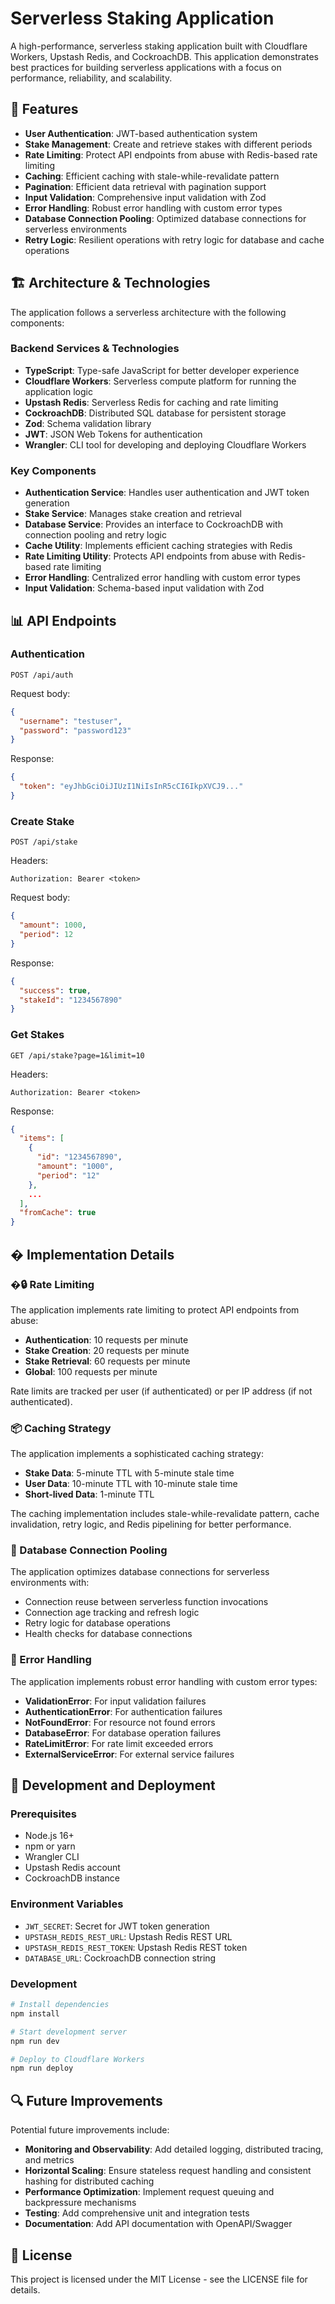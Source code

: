 # Serverless Staking Application

A high-performance, serverless staking application built with Cloudflare Workers, Upstash Redis, and CockroachDB. This application demonstrates best practices for building serverless applications with a focus on performance, reliability, and scalability.

## 🚀 Features

- **User Authentication**: JWT-based authentication system
- **Stake Management**: Create and retrieve stakes with different periods
- **Rate Limiting**: Protect API endpoints from abuse with Redis-based rate limiting
- **Caching**: Efficient caching with stale-while-revalidate pattern
- **Pagination**: Efficient data retrieval with pagination support
- **Input Validation**: Comprehensive input validation with Zod
- **Error Handling**: Robust error handling with custom error types
- **Database Connection Pooling**: Optimized database connections for serverless environments
- **Retry Logic**: Resilient operations with retry logic for database and cache operations

## 🏗️ Architecture & Technologies

The application follows a serverless architecture with the following components:

### Backend Services & Technologies

- **TypeScript**: Type-safe JavaScript for better developer experience
- **Cloudflare Workers**: Serverless compute platform for running the application logic
- **Upstash Redis**: Serverless Redis for caching and rate limiting
- **CockroachDB**: Distributed SQL database for persistent storage
- **Zod**: Schema validation library
- **JWT**: JSON Web Tokens for authentication
- **Wrangler**: CLI tool for developing and deploying Cloudflare Workers

### Key Components

- **Authentication Service**: Handles user authentication and JWT token generation
- **Stake Service**: Manages stake creation and retrieval
- **Database Service**: Provides an interface to CockroachDB with connection pooling and retry logic
- **Cache Utility**: Implements efficient caching strategies with Redis
- **Rate Limiting Utility**: Protects API endpoints from abuse with Redis-based rate limiting
- **Error Handling**: Centralized error handling with custom error types
- **Input Validation**: Schema-based input validation with Zod

## 📊 API Endpoints

### Authentication

```http
POST /api/auth
```

Request body:

```json
{
  "username": "testuser",
  "password": "password123"
}
```

Response:

```json
{
  "token": "eyJhbGciOiJIUzI1NiIsInR5cCI6IkpXVCJ9..."
}
```

### Create Stake

```http
POST /api/stake
```

Headers:

```http
Authorization: Bearer <token>
```

Request body:

```json
{
  "amount": 1000,
  "period": 12
}
```

Response:

```json
{
  "success": true,
  "stakeId": "1234567890"
}
```

### Get Stakes

```http
GET /api/stake?page=1&limit=10
```

Headers:

```http
Authorization: Bearer <token>
```

Response:

```json
{
  "items": [
    {
      "id": "1234567890",
      "amount": "1000",
      "period": "12"
    },
    ...
  ],
  "fromCache": true
}
```

## �️ Implementation Details

### �🔒 Rate Limiting

The application implements rate limiting to protect API endpoints from abuse:

- **Authentication**: 10 requests per minute
- **Stake Creation**: 20 requests per minute
- **Stake Retrieval**: 60 requests per minute
- **Global**: 100 requests per minute

Rate limits are tracked per user (if authenticated) or per IP address (if not authenticated).

### 📦 Caching Strategy

The application implements a sophisticated caching strategy:

- **Stake Data**: 5-minute TTL with 5-minute stale time
- **User Data**: 10-minute TTL with 10-minute stale time
- **Short-lived Data**: 1-minute TTL

The caching implementation includes stale-while-revalidate pattern, cache invalidation, retry logic, and Redis pipelining for better performance.

### 🔄 Database Connection Pooling

The application optimizes database connections for serverless environments with:

- Connection reuse between serverless function invocations
- Connection age tracking and refresh logic
- Retry logic for database operations
- Health checks for database connections

### 🚦 Error Handling

The application implements robust error handling with custom error types:

- **ValidationError**: For input validation failures
- **AuthenticationError**: For authentication failures
- **NotFoundError**: For resource not found errors
- **DatabaseError**: For database operation failures
- **RateLimitError**: For rate limit exceeded errors
- **ExternalServiceError**: For external service failures

## 🧪 Development and Deployment

### Prerequisites

- Node.js 16+
- npm or yarn
- Wrangler CLI
- Upstash Redis account
- CockroachDB instance

### Environment Variables

- `JWT_SECRET`: Secret for JWT token generation
- `UPSTASH_REDIS_REST_URL`: Upstash Redis REST URL
- `UPSTASH_REDIS_REST_TOKEN`: Upstash Redis REST token
- `DATABASE_URL`: CockroachDB connection string

### Development

```bash
# Install dependencies
npm install

# Start development server
npm run dev

# Deploy to Cloudflare Workers
npm run deploy
```

## 🔍 Future Improvements

Potential future improvements include:

- **Monitoring and Observability**: Add detailed logging, distributed tracing, and metrics
- **Horizontal Scaling**: Ensure stateless request handling and consistent hashing for distributed caching
- **Performance Optimization**: Implement request queuing and backpressure mechanisms
- **Testing**: Add comprehensive unit and integration tests
- **Documentation**: Add API documentation with OpenAPI/Swagger

## 📄 License

This project is licensed under the MIT License - see the LICENSE file for details.
